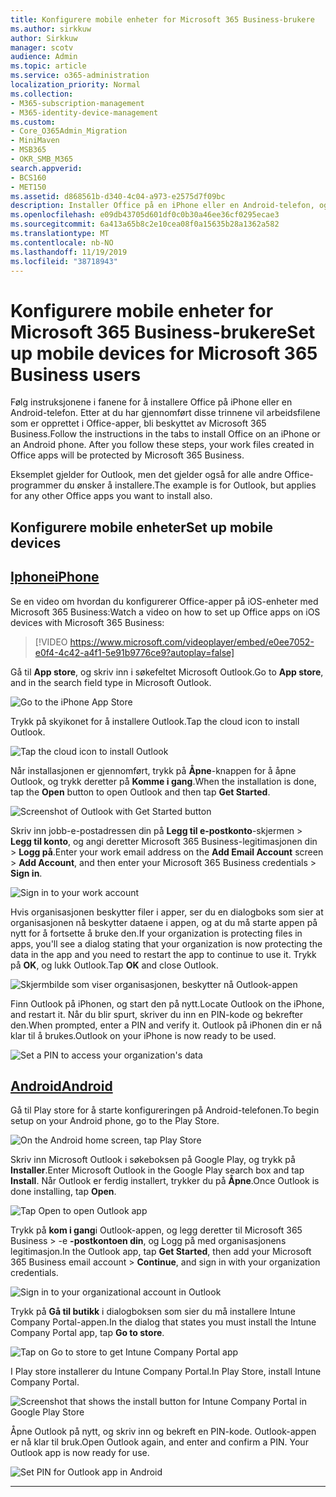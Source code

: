 ```yaml
---
title: Konfigurere mobile enheter for Microsoft 365 Business-brukere
ms.author: sirkkuw
author: Sirkkuw
manager: scotv
audience: Admin
ms.topic: article
ms.service: o365-administration
localization_priority: Normal
ms.collection:
- M365-subscription-management
- M365-identity-device-management
ms.custom:
- Core_O365Admin_Migration
- MiniMaven
- MSB365
- OKR_SMB_M365
search.appverid:
- BCS160
- MET150
ms.assetid: d868561b-d340-4c04-a973-e2575d7f09bc
description: Installer Office på en iPhone eller en Android-telefon, og dine arbeidsfiler i Office-programmer vil være beskyttet av Microsoft 365 Business.
ms.openlocfilehash: e09db43705d601df0c0b30a46ee36cf0295ecae3
ms.sourcegitcommit: 6a413a65b8c2e10cea08f0a15635b28a1362a582
ms.translationtype: MT
ms.contentlocale: nb-NO
ms.lasthandoff: 11/19/2019
ms.locfileid: "38718943"
---
```

# <a name="set-up-mobile-devices-for-microsoft-365-business-users"></a><span data-ttu-id="46d89-103">Konfigurere mobile enheter for Microsoft 365 Business-brukere</span><span class="sxs-lookup"><span data-stu-id="46d89-103">Set up mobile devices for Microsoft 365 Business users</span></span>

<span data-ttu-id="46d89-p101">Følg instruksjonene i fanene for å installere Office på iPhone eller en Android-telefon. Etter at du har gjennomført disse trinnene vil arbeidsfilene som er opprettet i Office-apper, bli beskyttet av Microsoft 365 Business.</span><span class="sxs-lookup"><span data-stu-id="46d89-p101">Follow the instructions in the tabs to install Office on an iPhone or an Android phone. After you follow these steps, your work files created in Office apps will be protected by Microsoft 365 Business.</span></span>

  
<span data-ttu-id="46d89-106">Eksemplet gjelder for Outlook, men det gjelder også for alle andre Office-programmer du ønsker å installere.</span><span class="sxs-lookup"><span data-stu-id="46d89-106">The example is for Outlook, but applies for any other Office apps you want to install also.</span></span>
  
## <a name="set-up-mobile-devices"></a><span data-ttu-id="46d89-107">Konfigurere mobile enheter</span><span class="sxs-lookup"><span data-stu-id="46d89-107">Set up mobile devices</span></span>

## <a name="iphonetabiphone"></a>[<span data-ttu-id="46d89-108">Iphone</span><span class="sxs-lookup"><span data-stu-id="46d89-108">iPhone</span></span>](#tab/iPhone)
  
<span data-ttu-id="46d89-109">Se en video om hvordan du konfigurerer Office-apper på iOS-enheter med Microsoft 365 Business:</span><span class="sxs-lookup"><span data-stu-id="46d89-109">Watch a video on how to set up Office apps on iOS devices with Microsoft 365 Business:</span></span>

> [!VIDEO https://www.microsoft.com/videoplayer/embed/e0ee7052-e0f4-4c42-a4f1-5e91b9776ce9?autoplay=false] 

<span data-ttu-id="46d89-110">Gå til **App store**, og skriv inn i søkefeltet Microsoft Outlook.</span><span class="sxs-lookup"><span data-stu-id="46d89-110">Go to **App store**, and in the search field type in Microsoft Outlook.</span></span>
  
![Go to the iPhone App Store](media/886913de-76e5-4883-8ed0-4eb3ec06188f.png)
  
<span data-ttu-id="46d89-112">Trykk på skyikonet for å installere Outlook.</span><span class="sxs-lookup"><span data-stu-id="46d89-112">Tap the cloud icon to install Outlook.</span></span>
  
![Tap the cloud icon to install Outlook](media/665e1620-948a-4ab8-b914-dca49530142c.png)
  
<span data-ttu-id="46d89-114">Når installasjonen er gjennomført, trykk på **Åpne**-knappen for å åpne Outlook, og trykk deretter på **Komme i gang**.</span><span class="sxs-lookup"><span data-stu-id="46d89-114">When the installation is done, tap the **Open** button to open Outlook and then tap **Get Started**.</span></span>
  
![Screenshot of Outlook with Get Started button](media/005bedec-ae50-4d75-b3bb-e7cef9e2561c.png)
  
<span data-ttu-id="46d89-116">Skriv inn jobb-e-postadressen din på **Legg til e-postkonto**-skjermen \> **Legg til konto**, og angi deretter Microsoft 365 Business-legitimasjonen din \> **Logg på**.</span><span class="sxs-lookup"><span data-stu-id="46d89-116">Enter your work email address on the **Add Email Account** screen \> **Add Account**, and then enter your Microsoft 365 Business credentials \> **Sign in**.</span></span>
  
![Sign in to your work account](media/3cef1fb5-7bec-4d3d-8542-872b731ce19f.png)
  
<span data-ttu-id="46d89-118">Hvis organisasjonen beskytter filer i apper, ser du en dialogboks som sier at organisasjonen nå beskytter dataene i appen, og at du må starte appen på nytt for å fortsette å bruke den.</span><span class="sxs-lookup"><span data-stu-id="46d89-118">If your organization is protecting files in apps, you'll see a dialog stating that your organization is now protecting the data in the app and you need to restart the app to continue to use it.</span></span> <span data-ttu-id="46d89-119">Trykk på **OK**, og lukk Outlook.</span><span class="sxs-lookup"><span data-stu-id="46d89-119">Tap **OK** and close Outlook.</span></span> 
  
![Skjermbilde som viser organisasjonen, beskytter nå Outlook-appen](media/fb4c1c84-b1e9-42e1-8070-c13dcf79fb09.png)
  
<span data-ttu-id="46d89-121">Finn Outlook på iPhonen, og start den på nytt.</span><span class="sxs-lookup"><span data-stu-id="46d89-121">Locate Outlook on the iPhone, and restart it.</span></span> <span data-ttu-id="46d89-122">Når du blir spurt, skriver du inn en PIN-kode og bekrefter den.</span><span class="sxs-lookup"><span data-stu-id="46d89-122">When prompted, enter a PIN and verify it.</span></span> <span data-ttu-id="46d89-123">Outlook på iPhonen din er nå klar til å brukes.</span><span class="sxs-lookup"><span data-stu-id="46d89-123">Outlook on your iPhone is now ready to be used.</span></span>
  
![Set a PIN to access your organization's data](media/64f2630b-3164-47a4-9dd6-ca0c29ed5fb3.png)
  
## <a name="androidtabandroid"></a>[<span data-ttu-id="46d89-125">Android</span><span class="sxs-lookup"><span data-stu-id="46d89-125">Android</span></span>](#tab/Android)
  
<span data-ttu-id="46d89-126">Gå til Play store for å starte konfigureringen på Android-telefonen.</span><span class="sxs-lookup"><span data-stu-id="46d89-126">To begin setup on your Android phone, go to the Play Store.</span></span>
  
![On the Android home screen, tap Play Store](media/93df88e7-c778-40e1-b35e-868ca6e97f6c.png)
  
<span data-ttu-id="46d89-128">Skriv inn Microsoft Outlook i søkeboksen på Google Play, og trykk på **Installer**.</span><span class="sxs-lookup"><span data-stu-id="46d89-128">Enter Microsoft Outlook in the Google Play search box and tap **Install**.</span></span> <span data-ttu-id="46d89-129">Når Outlook er ferdig installert, trykker du på **Åpne**.</span><span class="sxs-lookup"><span data-stu-id="46d89-129">Once Outlook is done installing, tap **Open**.</span></span>
  
![Tap Open to open Outlook app](media/8b4c5937-8875-4b5a-a5b6-b8c6c9cd6240.png)
  
<span data-ttu-id="46d89-131">Trykk på **kom i gang**i Outlook-appen, og legg deretter til Microsoft 365 Business \> -e **-postkontoen din**, og Logg på med organisasjonens legitimasjon.</span><span class="sxs-lookup"><span data-stu-id="46d89-131">In the Outlook app, tap **Get Started**, then add your Microsoft 365 Business email account \> **Continue**, and sign in with your organization credentials.</span></span>
  
![Sign in to your organizational account in Outlook](media/18f67c66-4bab-4b99-94bd-080839312e29.png)
  
<span data-ttu-id="46d89-133">Trykk på **Gå til butikk** i dialogboksen som sier du må installere Intune Company Portal-appen.</span><span class="sxs-lookup"><span data-stu-id="46d89-133">In the dialog that states you must install the Intune Company Portal app, tap **Go to store**.</span></span>
  
![Tap on Go to store to get Intune Company Portal app](media/a702d712-5622-45dd-a511-b1adaee63071.png)
  
<span data-ttu-id="46d89-135">I Play store installerer du Intune Company Portal.</span><span class="sxs-lookup"><span data-stu-id="46d89-135">In Play Store, install Intune Company Portal.</span></span>
  
![Screenshot that shows the install button for Intune Company Portal in Google Play Store](media/5e0408f2-3f37-44dd-80ed-13ca2ac6df0c.png)
  
<span data-ttu-id="46d89-p105">Åpne Outlook på nytt, og skriv inn og bekreft en PIN-kode. Outlook-appen er nå klar til bruk.</span><span class="sxs-lookup"><span data-stu-id="46d89-p105">Open Outlook again, and enter and confirm a PIN. Your Outlook app is now ready for use.</span></span>
  
![Set  PIN for Outlook app in Android](media/edb91afb-f1ed-451a-bc6b-8ccba664e055.png)
  
---


